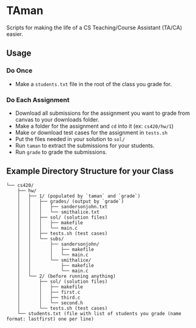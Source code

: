 # TAman
Scripts for making the life of a CS Teaching/Course Assistant (TA/CA) easier.

## Usage

### Do Once
- Make a `students.txt` file in the root of the class you grade for.

### Do Each Assignment
- Download all submissions for the assignment you want to grade from canvas to your downloads folder.
- Make a folder for the assignment and `cd` into it (ex: `cs420/hw/1`)
- Make or download test cases for the assignment in `tests.sh`
- Put the files needed in your solution to `sol/`
- Run `taman` to extract the submissions for your students.
- Run `grade` to grade the submissions.

## Example Directory Structure for your Class
```
└── cs420/
    ├── hw/
    │   ├── 1/ (populated by `taman` and `grade`)
    │   │   ├── grades/ (output by `grade`)
    │   │   │   ├── sandersonjohn.txt
    │   │   │   └── smithalice.txt
    │   │   ├── sol/ (solution files)
    │   │   │   ├── makefile
    │   │   │   └── main.c
    │   │   ├── tests.sh (test cases)
    │   │   └── subs/
    │   │       ├── sandersonjohn/
    │   │       │   ├── makefile
    │   │       │   └── main.c
    │   │       └── smithalice/
    │   │           ├── makefile
    │   │           └── main.c
    │   └── 2/ (before running anything)
    │       ├── sol/ (solution files)
    │       │   ├── makefile
    │       │   ├── first.c
    │       │   ├── third.c
    │       │   └── second.h
    │       └── tests.sh (test cases)
    └── students.txt (file with list of students you grade (name format: lastfirst) one per line)
```
